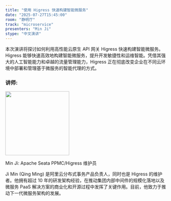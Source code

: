 ```yaml
---
title: "使用 Higress 快速构建智能微服务"
date: "2025-07-27T15:45:00"
room: "静明厅"
track: "microservice"
presenters: "Min Ji"
stype: "中文演讲"
---
```


本次演讲将探讨如何利用高性能云原生 API 网关 Higress 快速构建智能微服务。Higress 能够快速高效地构建智能微服务，提升开发敏捷性和运维智能。凭借其强大的人工智能能力和卓越的流量管理能力，Higress 正在彻底改变企业在不同云环境中部署和管理基于微服务的智能代理的方式。

### 讲师:

<img src="https://sessionize.com/image/ed51-400o400o1-BTDBgQinUQrS5cv8CRWb4e.jpg" width="200" /><br/>

Min Ji: Apache Seata PPMC/Higress 维护员

Ji Min (Qing Ming) 是阿里云分布式事务产品负责人，同时也是 Higress 的维护者。他拥有超过 10 年的研发架构经验，在推动集团内部中间件的规模化落地以及微服务 PaaS 解决方案的商业化和开源过程中发挥了关键作用。目前，他致力于推动下一代微服务架构的发展。